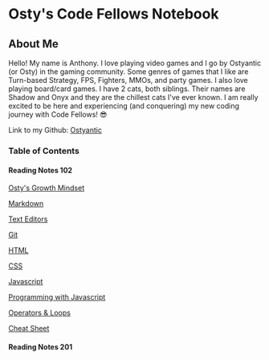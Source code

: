 # **Osty's Code Fellows Notebook**

## About Me

Hello! My name is Anthony. I love playing video games and I go by Ostyantic (or Osty) in the gaming community. Some genres of games that I like are Turn-based Strategy, FPS, Fighters, MMOs, and party games. I also love playing board/card games. I have 2 cats, both siblings. Their names are Shadow and Onyx and they are the chillest cats I've ever known.  I am really excited to be here and experiencing (and conquering) my new coding journey with Code Fellows! :sunglasses:

Link to my Github: [Ostyantic](https://github.com/Ostyantic)

### Table of Contents

#### Reading Notes 102
[Osty's Growth Mindset](GrowthMindset.md)

[Markdown](Class01.md)

[Text Editors](Class02.md)

[Git](Class03.md)

[HTML](Class04.md)

[CSS](Class05.md)

[Javascript](Class06.md)

[Programming with Javascript](Class07.md)

[Operators & Loops](Class08.md)

[Cheat Sheet](TerminalCheatSheet.md)

#### Reading Notes 201
